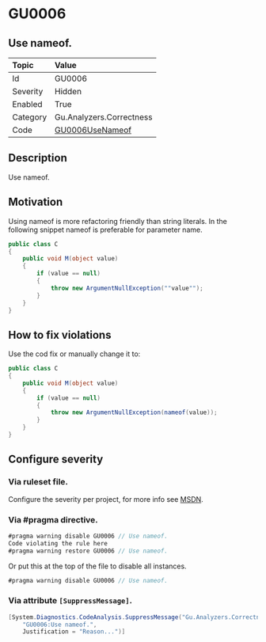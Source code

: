 # GU0006
## Use nameof.

| Topic    | Value
| :--      | :--
| Id       | GU0006
| Severity | Hidden
| Enabled  | True
| Category | Gu.Analyzers.Correctness
| Code     | [GU0006UseNameof](https://github.com/DotNetAnalyzers/Gu.Analyzers/blob/master/Gu.Analyzers/GU0006UseNameof.cs)

## Description

Use nameof.

## Motivation

Using nameof is more refactoring friendly than string literals.
In the following snippet nameof is preferable for parameter name.

```C#
public class C
{
    public void M(object value)
    {
        if (value == null)
        {
            throw new ArgumentNullException(""value"");
        }
    }
}
```

## How to fix violations

Use the cod fix or manually change it to:

```C#
public class C
{
    public void M(object value)
    {
        if (value == null)
        {
            throw new ArgumentNullException(nameof(value));
        }
    }
}
```

<!-- start generated config severity -->
## Configure severity

### Via ruleset file.

Configure the severity per project, for more info see [MSDN](https://msdn.microsoft.com/en-us/library/dd264949.aspx).

### Via #pragma directive.
```C#
#pragma warning disable GU0006 // Use nameof.
Code violating the rule here
#pragma warning restore GU0006 // Use nameof.
```

Or put this at the top of the file to disable all instances.
```C#
#pragma warning disable GU0006 // Use nameof.
```

### Via attribute `[SuppressMessage]`.

```C#
[System.Diagnostics.CodeAnalysis.SuppressMessage("Gu.Analyzers.Correctness", 
    "GU0006:Use nameof.", 
    Justification = "Reason...")]
```
<!-- end generated config severity -->
